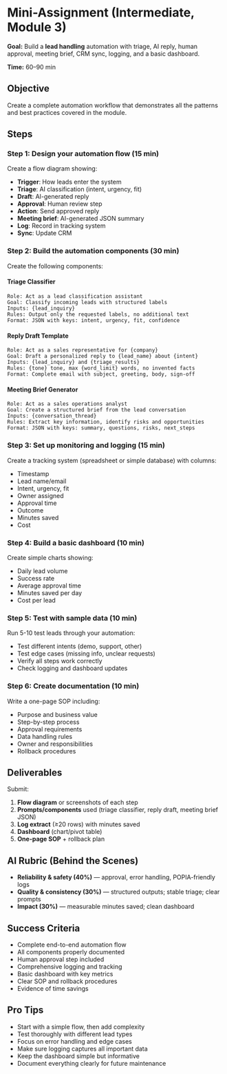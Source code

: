 # Mini-Assignment (Intermediate, Module 3)

**Goal:** Build a **lead handling** automation with triage, AI reply, human approval, meeting brief, CRM sync, logging, and a basic dashboard.

**Time:** 60–90 min

## Objective

Create a complete automation workflow that demonstrates all the patterns and best practices covered in the module.

## Steps

### Step 1: Design your automation flow (15 min)

Create a flow diagram showing:
- **Trigger**: How leads enter the system
- **Triage**: AI classification (intent, urgency, fit)
- **Draft**: AI-generated reply
- **Approval**: Human review step
- **Action**: Send approved reply
- **Meeting brief**: AI-generated JSON summary
- **Log**: Record in tracking system
- **Sync**: Update CRM

### Step 2: Build the automation components (30 min)

Create the following components:

#### Triage Classifier
```
Role: Act as a lead classification assistant
Goal: Classify incoming leads with structured labels
Inputs: {lead_inquiry}
Rules: Output only the requested labels, no additional text
Format: JSON with keys: intent, urgency, fit, confidence
```

#### Reply Draft Template
```
Role: Act as a sales representative for {company}
Goal: Draft a personalized reply to {lead_name} about {intent}
Inputs: {lead_inquiry} and {triage_results}
Rules: {tone} tone, max {word_limit} words, no invented facts
Format: Complete email with subject, greeting, body, sign-off
```

#### Meeting Brief Generator
```
Role: Act as a sales operations analyst
Goal: Create a structured brief from the lead conversation
Inputs: {conversation_thread}
Rules: Extract key information, identify risks and opportunities
Format: JSON with keys: summary, questions, risks, next_steps
```

### Step 3: Set up monitoring and logging (15 min)

Create a tracking system (spreadsheet or simple database) with columns:
- Timestamp
- Lead name/email
- Intent, urgency, fit
- Owner assigned
- Approval time
- Outcome
- Minutes saved
- Cost

### Step 4: Build a basic dashboard (10 min)

Create simple charts showing:
- Daily lead volume
- Success rate
- Average approval time
- Minutes saved per day
- Cost per lead

### Step 5: Test with sample data (10 min)

Run 5-10 test leads through your automation:
- Test different intents (demo, support, other)
- Test edge cases (missing info, unclear requests)
- Verify all steps work correctly
- Check logging and dashboard updates

### Step 6: Create documentation (10 min)

Write a one-page SOP including:
- Purpose and business value
- Step-by-step process
- Approval requirements
- Data handling rules
- Owner and responsibilities
- Rollback procedures

## Deliverables

Submit:
1. **Flow diagram** or screenshots of each step
2. **Prompts/components** used (triage classifier, reply draft, meeting brief JSON)
3. **Log extract** (≥20 rows) with minutes saved
4. **Dashboard** (chart/pivot table)
5. **One-page SOP** + rollback plan

## AI Rubric (Behind the Scenes)

- **Reliability & safety (40%)** — approval, error handling, POPIA-friendly logs
- **Quality & consistency (30%)** — structured outputs; stable triage; clear prompts
- **Impact (30%)** — measurable minutes saved; clean dashboard

## Success Criteria

- Complete end-to-end automation flow
- All components properly documented
- Human approval step included
- Comprehensive logging and tracking
- Basic dashboard with key metrics
- Clear SOP and rollback procedures
- Evidence of time savings

## Pro Tips

- Start with a simple flow, then add complexity
- Test thoroughly with different lead types
- Focus on error handling and edge cases
- Make sure logging captures all important data
- Keep the dashboard simple but informative
- Document everything clearly for future maintenance
